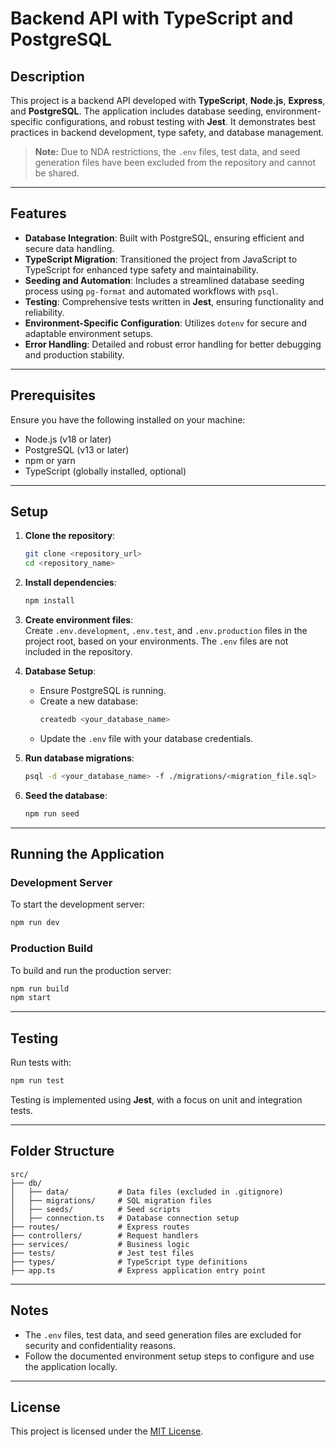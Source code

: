 # Backend API with TypeScript and PostgreSQL

## Description

This project is a backend API developed with **TypeScript**, **Node.js**, **Express**, and **PostgreSQL**. The application includes database seeding, environment-specific configurations, and robust testing with **Jest**. It demonstrates best practices in backend development, type safety, and database management.

> **Note:** Due to NDA restrictions, the `.env` files, test data, and seed generation files have been excluded from the repository and cannot be shared.

---

## Features

- **Database Integration**: Built with PostgreSQL, ensuring efficient and secure data handling.
- **TypeScript Migration**: Transitioned the project from JavaScript to TypeScript for enhanced type safety and maintainability.
- **Seeding and Automation**: Includes a streamlined database seeding process using `pg-format` and automated workflows with `psql`.
- **Testing**: Comprehensive tests written in **Jest**, ensuring functionality and reliability.
- **Environment-Specific Configuration**: Utilizes `dotenv` for secure and adaptable environment setups.
- **Error Handling**: Detailed and robust error handling for better debugging and production stability.

---

## Prerequisites

Ensure you have the following installed on your machine:

- Node.js (v18 or later)
- PostgreSQL (v13 or later)
- npm or yarn
- TypeScript (globally installed, optional)

---

## Setup

1. **Clone the repository**:
   ```bash
   git clone <repository_url>
   cd <repository_name>
   ```

2. **Install dependencies**:
   ```bash
   npm install
   ```

3. **Create environment files**:  
   Create `.env.development`, `.env.test`, and `.env.production` files in the project root, based on your environments. The `.env` files are not included in the repository.

4. **Database Setup**:
   - Ensure PostgreSQL is running.
   - Create a new database:
     ```bash
     createdb <your_database_name>
     ```
   - Update the `.env` file with your database credentials.

5. **Run database migrations**:
   ```bash
   psql -d <your_database_name> -f ./migrations/<migration_file.sql>
   ```

6. **Seed the database**:
   ```bash
   npm run seed
   ```

---

## Running the Application

### Development Server
To start the development server:
```bash
npm run dev
```

### Production Build
To build and run the production server:
```bash
npm run build
npm start
```

---

## Testing

Run tests with:
```bash
npm run test
```

Testing is implemented using **Jest**, with a focus on unit and integration tests.

---

## Folder Structure

```plaintext
src/
├── db/
│   ├── data/           # Data files (excluded in .gitignore)
│   ├── migrations/     # SQL migration files
│   ├── seeds/          # Seed scripts
│   ├── connection.ts   # Database connection setup
├── routes/             # Express routes
├── controllers/        # Request handlers
├── services/           # Business logic
├── tests/              # Jest test files
├── types/              # TypeScript type definitions
├── app.ts              # Express application entry point
```

---

## Notes

- The `.env` files, test data, and seed generation files are excluded for security and confidentiality reasons.
- Follow the documented environment setup steps to configure and use the application locally.

---

## License

This project is licensed under the [MIT License](./LICENSE).